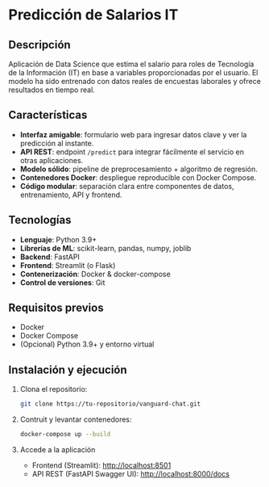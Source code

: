 # Predicción de Salarios IT

## Descripción
Aplicación de Data Science que estima el salario para roles de Tecnología de la Información (IT) en base a variables proporcionadas por el usuario. El modelo ha sido entrenado con datos reales de encuestas laborales y ofrece resultados en tiempo real.

## Características
- **Interfaz amigable**: formulario web para ingresar datos clave y ver la predicción al instante.
- **API REST**: endpoint `/predict` para integrar fácilmente el servicio en otras aplicaciones.
- **Modelo sólido**: pipeline de preprocesamiento + algoritmo de regresión.
- **Contenedores Docker**: despliegue reproducible con Docker Compose.
- **Código modular**: separación clara entre componentes de datos, entrenamiento, API y frontend.

## Tecnologías
- **Lenguaje**: Python 3.9+
- **Librerías de ML**: scikit-learn, pandas, numpy, joblib
- **Backend**: FastAPI
- **Frontend**: Streamlit (o Flask)
- **Contenerización**: Docker & docker-compose
- **Control de versiones**: Git

## Requisitos previos
- Docker
- Docker Compose
- (Opcional) Python 3.9+ y entorno virtual

## Instalación y ejecución
1. Clona el repositorio:
   ```bash
   git clone https://tu-repositorio/vanguard-chat.git
    ```

2. Contruit y levantar contenedores:
    ```bash
    docker-compose up --build
    ```
3. Accede a la aplicación
    - Frontend (Streamlit): [http://localhost:8501](http://localhost:8501)
    - API REST (FastAPI Swagger UI): [http://localhost:8000/docs](http://localhost:8000/docs)

